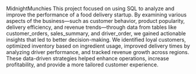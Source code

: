 
MidnightMunchies
This project focused on using SQL to analyze and improve the performance of a food delivery startup. By examining various aspects of the business—such as customer behavior, product popularity, delivery efficiency, and revenue trends—through data from tables like customer_orders, sales_summary, and driver_order, we gained actionable insights that led to better decision-making. We identified loyal customers, optimized inventory based on ingredient usage, improved delivery times by analyzing driver performance, and tracked revenue growth across regions. These data-driven strategies helped enhance operations, increase profitability, and provide a more tailored customer experience.
